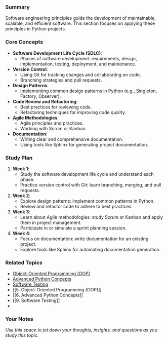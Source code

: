 ### Summary

Software engineering principles guide the development of maintainable, scalable, and efficient software. This section focuses on applying these principles in Python projects.

### Core Concepts

- **Software Development Life Cycle (SDLC)**:
    - Phases of software development: requirements, design, implementation, testing, deployment, and maintenance.
- **Version Control**:
    - Using Git for tracking changes and collaborating on code.
    - Branching strategies and pull requests.
- **Design Patterns**:
    - Implementing common design patterns in Python (e.g., Singleton, Factory, Observer).
- **Code Review and Refactoring**:
    - Best practices for reviewing code.
    - Refactoring techniques for improving code quality.
- **Agile Methodologies**:
    - Agile principles and practices.
    - Working with Scrum or Kanban.
- **Documentation**:
    - Writing clear and comprehensive documentation.
    - Using tools like Sphinx for generating project documentation.

### Study Plan

1. **Week 1**:
    - Study the software development life cycle and understand each phase.
    - Practice version control with Git: learn branching, merging, and pull requests.
2. **Week 2**:
    - Explore design patterns: implement common patterns in Python.
    - Review and refactor code to adhere to best practices.
3. **Week 3**:
    - Learn about Agile methodologies: study Scrum or Kanban and apply them in project management.
    - Participate in or simulate a sprint planning session.
4. **Week 4**:
    - Focus on documentation: write documentation for an existing project.
    - Explore tools like Sphinx for automating documentation generation.

### Related Topics

- [Object-Oriented Programming (OOP)](#5-object-oriented-programming-oop)
- [Advanced Python Concepts](#6-advanced-python-concepts)
- [Software Testing](#9-software-testing)
- [[5. Object-Oriented Programming (OOP)]]
- [[6. Advanced Python Concepts]]
- [[9. Software Testing]]
- 

### Your Notes

_Use this space to jot down your thoughts, insights, and questions as you study this topic._